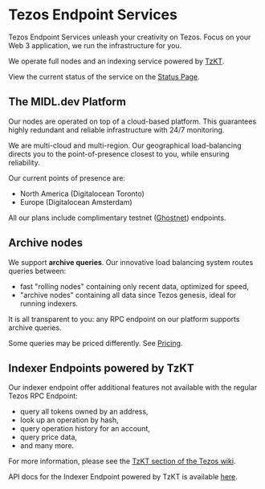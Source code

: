 # Tezos Endpoint Services

Tezos Endpoint Services unleash your creativity on Tezos. Focus on your Web 3 application, we run the infrastructure for you.

We operate full nodes and an indexing service powered by [TzKT](https://tzkt.io).

View the current status of the service on the [Status Page](https://status.midl.dev/public-dashboards/tezos-rpc).

## The MIDL.dev Platform

Our nodes are operated on top of a cloud-based platform. This guarantees highly redundant and reliable infrastructure with 24/7 monitoring.

We are multi-cloud and multi-region. Our geographical load-balancing directs you to the point-of-presence closest to you, while ensuring reliability.

Our current points of presence are:

* North America (Digitalocean Toronto)
* Europe (Digitalocean Amsterdam)

All our plans include complimentary testnet ([Ghostnet](https://teztnets.xyz/ghostnet)) endpoints.

## Archive nodes

We support **archive queries**. Our innovative load balancing system routes queries between:

* fast "rolling nodes" containing only recent data, optimized for speed,
* "archive nodes" containing all data since Tezos genesis, ideal for running indexers.

It is all transparent to you: any RPC endpoint on our platform supports archive queries.

Some queries may be priced differently. See [Pricing](tezos-endpoints-pricing).

## Indexer Endpoints powered by TzKT

Our indexer endpoint offer additional features not available with the regular Tezos RPC Endpoint:

* query all tokens owned by an address,
* look up an operation by hash,
* query operation history for an account,
* query price data,
* and many more.

For more information, please see the [TzKT section of the Tezos wiki](https://wiki.tezos.com/build/blockchain-indexers/).

API docs for the Indexer Endpoint powered by TzKT is available [here](https://api.tzkt.io/).
